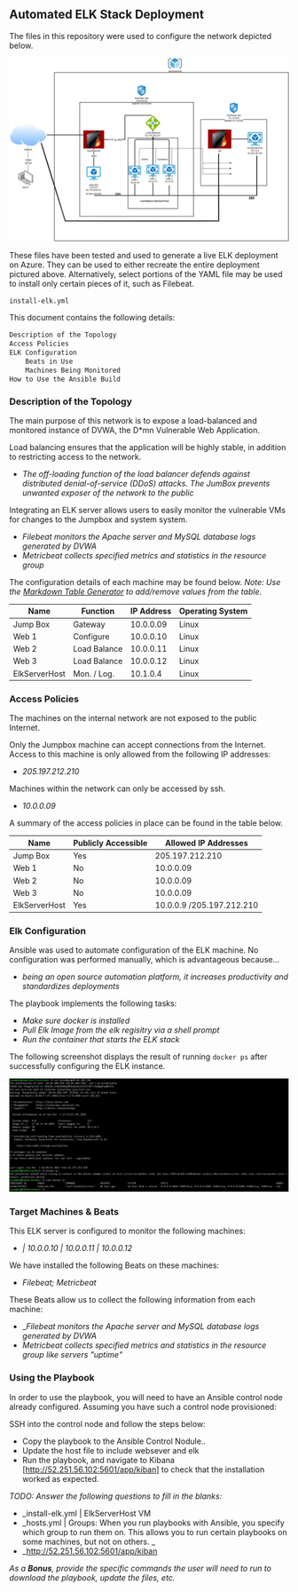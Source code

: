 ## Automated ELK Stack Deployment

The files in this repository were used to configure the network depicted below.

![Project 1: ELK Stack](Images/ELK%20Stack%20Diagram.png)

These files have been tested and used to generate a live ELK deployment on Azure. They can be used to either recreate the entire deployment pictured above. Alternatively, select portions of the YAML file may be used to install only certain pieces of it, such as Filebeat.

    install-elk.yml

This document contains the following details:

    Description of the Topology
    Access Policies
    ELK Configuration
        Beats in Use
        Machines Being Monitored
    How to Use the Ansible Build


### Description of the Topology

The main purpose of this network is to expose a load-balanced and monitored instance of DVWA, the D*mn Vulnerable Web Application.

Load balancing ensures that the application will be highly stable, in addition to restricting access to the network.
- _The off-loading function of the load balancer defends against distributed denial-of-service (DDoS) attacks. The JumBox prevents unwanted exposer of the network to the public_

Integrating an ELK server allows users to easily monitor the vulnerable VMs for changes to the Jumpbox and system system.
- _Filebeat monitors the Apache server and MySQL database logs generated by DVWA_
- _Metricbeat collects specified metrics and statistics in the resource group_

The configuration details of each machine may be found below.
_Note: Use the [Markdown Table Generator](http://www.tablesgenerator.com/markdown_tables) to add/remove values from the table_.

| Name        | Function    | IP Address | Operating System |
|-------------|-------------|------------|------------------|
| Jump Box    | Gateway     | 10.0.0.09  | Linux            |
| Web 1       | Configure   | 10.0.0.10  | Linux            |
| Web 2       | Load Balance| 10.0.0.11  | Linux            |
| Web 3       | Load Balance| 10.0.0.12  | Linux            |
|ElkServerHost|Mon. / Log.  | 10.1.0.4   | Linux            |

### Access Policies

The machines on the internal network are not exposed to the public Internet. 

Only the Jumpbox machine can accept connections from the Internet. Access to this machine is only allowed from the following IP addresses:
- _205.197.212.210_

Machines within the network can only be accessed by ssh.
- _10.0.0.09_

A summary of the access policies in place can be found in the table below.

| Name         | Publicly Accessible | Allowed IP Addresses    |
|--------------|---------------------|-------------------------|
| Jump Box     | Yes                 |  205.197.212.210        |
| Web 1        | No                  |  10.0.0.09              |
| Web 2        | No                  |  10.0.0.09              |
| Web 3        | No                  |  10.0.0.09              |
| ElkServerHost| Yes                 |10.0.0.9 /205.197.212.210|

### Elk Configuration

Ansible was used to automate configuration of the ELK machine. No configuration was performed manually, which is advantageous because...
- _being an open source automation platform, it increases productivity and standardizes deployments_

The playbook implements the following tasks:
- _Make sure docker is installed_
- _Pull Elk Image from the elk regisitry via a shell prompt_ 
- _Run the container that starts the ELK stack_

The following screenshot displays the result of running `docker ps` after successfully configuring the ELK instance.

![ELK Docker PS Screencap](Images/ELK%20Docker%20PS.JPG)

### Target Machines & Beats
This ELK server is configured to monitor the following machines:
- _| 10.0.0.10 | 10.0.0.11 | 10.0.0.12_ 

We have installed the following Beats on these machines:
- _Filebeat; Metricbeat_

These Beats allow us to collect the following information from each machine:
- __Filebeat monitors the Apache server and MySQL database logs generated by DVWA_
- _Metricbeat collects specified metrics and statistics in the resource group like servers "uptime"_

### Using the Playbook
In order to use the playbook, you will need to have an Ansible control node already configured. Assuming you have such a control node provisioned: 

SSH into the control node and follow the steps below:
- Copy the playbook to the Ansible Control Nodule..
- Update the host file to include websever and elk
- Run the playbook, and navigate to Kibana [http://52.251.56.102:5601/app/kiban] to check that the installation worked as expected.

_TODO: Answer the following questions to fill in the blanks:_
- _install-elk.yml | ElkServerHost VM
- _hosts.yml | Groups: When you run playbooks with Ansible, you specify which group to run them on. This allows you to run certain playbooks on some machines, but not on others. _
- _http://52.251.56.102:5601/app/kiban

_As a **Bonus**, provide the specific commands the user will need to run to download the playbook, update the files, etc._ 
